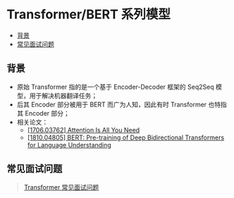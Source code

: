 Transformer/BERT 系列模型
===

- [背景](#背景)
- [常见面试问题](#常见面试问题)

## 背景
- 原始 Transformer 指的是一个基于 Encoder-Decoder 框架的 Seq2Seq 模型，用于解决机器翻译任务；
- 后其 Encoder 部分被用于 BERT 而广为人知，因此有时 Transformer 也特指其 Encoder 部分；
- 相关论文：
    - [[1706.03762] Attention Is All You Need](https://arxiv.org/abs/1706.03762)
    - [[1810.04805] BERT: Pre-training of Deep Bidirectional Transformers for Language Understanding](https://arxiv.org/abs/1810.04805)


## 常见面试问题
> [Transformer 常见面试问题](./Transformer常见面试问题.md)
